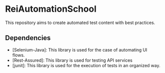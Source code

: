 # ReiAutomationSchool
This repository aims to create automated test content with best practices. 

## Dependencies
* [Selenium-Java]: This library is used for the case of automating UI flows.
* [Rest-Assured]: This library is used for testing API services 
* [junit]: This library is used for the execution of tests in an organized way.
